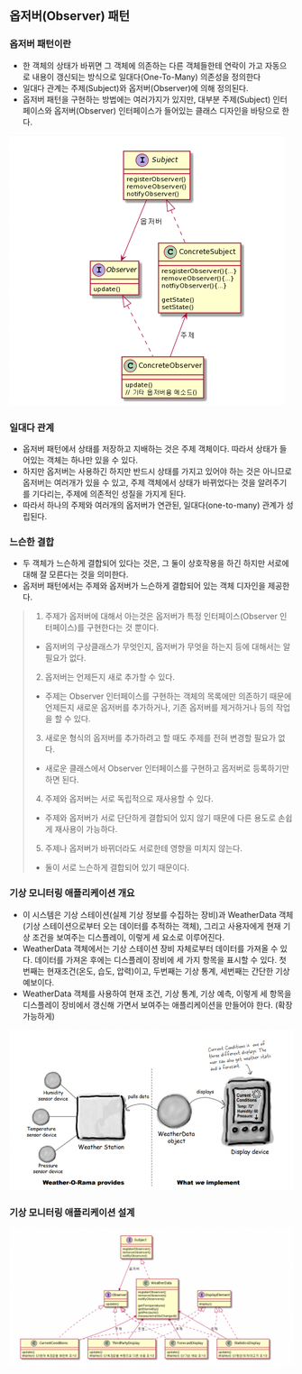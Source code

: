 ## 옵저버(Observer) 패턴

### 옵저버 패턴이란
 - 한 객체의 상태가 바뀌면 그 객체에 의존하는 다른 객체들한테 연락이 가고 자동으로 내용이 갱신되는 방식으로 일대다(One-To-Many) 의존성을 정의한다
 - 일대다 관계는 주제(Subject)와 옵저버(Observer)에 의해 정의된다.
 - 옵저버 패턴을 구현하는 방법에는 여러가지가 있지만, 대부분 주제(Subject) 인터페이스와 옵저버(Observer) 인터페이스가 들어있는 클래스 디자인을 바탕으로 한다.

![img.png](img.png)

### 일대다 관계
 - 옵저버 패턴에서 상태를 저장하고 지배하는 것은 주제 객체이다. 따라서 상태가 들어있는 객체는 하나만 있을 수 있다.
 - 하지만 옵저버는 사용하긴 하지만 반드시 상태를 가지고 있어야 하는 것은 아니므로 옵저버는 여러개가 있을 수 있고, 주제 객체에서 상태가 바뀌었다는 것을 알려주기를 기다리는, 주제에 의존적인 성질을 가지게 된다.
 - 따라서 하나의 주제와 여러개의 옵저버가 연관된, 일대다(one-to-many) 관계가 성립된다.

### 느슨한 결합
 - 두 객체가 느슨하게 결합되어 있다는 것은, 그 둘이 상호작용을 하긴 하지만 서로에 대해 잘 모른다는 것을 의미한다.
 - 옵저버 패턴에서는 주제와 옵저버가 느슨하게 결합되어 있는 객체 디자인을 제공한다.
 
> 1. 주제가 옵저버에 대해서 아는것은 옵저버가 특정 인터페이스(Observer 인터페이스)를 구현한다는 것 뿐이다.
> - 옵저버의 구상클래스가 무엇인지, 옵저버가 무엇을 하는지 등에 대해서는 알 필요가 없다.
> 2. 옵저버는 언제든지 새로 추가할 수 있다.
> - 주제는 Observer 인터페이스를 구현하는 객체의 목록에만 의존하기 때문에 언제든지 새로운 옵저버를 추가하거나, 기존 옵저버를 제거하거나 등의 작업을 할 수 있다.
> 3. 새로운 형식의 옵저버를 추가하려고 할 때도 주제를 전혀 변경할 필요가 없다.
> - 새로운 클래스에서 Observer 인터페이스를 구현하고 옵저버로 등록하기만 하면 된다.
> 4. 주제와 옵저버는 서로 독립적으로 재사용할 수 있다.
> - 주제와 옵저버가 서로 단단하게 결합되어 있지 않기 때문에 다른 용도로 손쉽게 재사용이 가능하다.
> 5. 주제나 옵저버가 바뀌더라도 서로한테 영향을 미치지 않는다.
> - 둘이 서로 느슨하게 결합되어 있기 때문이다.

### 기상 모니터링 애플리케이션 개요
 - 이 시스템은 기상 스테이션(실제 기상 정보를 수집하는 장비)과 WeatherData 객체(기상 스테이션으로부터 오는 데이터를 추적하는 객체), 그리고 사용자에게 현재 기상 조건을 보여주는 디스플레이, 이렇게 세 요소로 이루어진다.
 - WeatherData 객체에서는 기상 스테이션 장비 자체로부터 데이터를 가져올 수 있다. 데이터를 가져온 후에는 디스플레이 장비에 세 가지 항목을 표시할 수 있다. 첫번째는 현재조건(온도, 습도, 압력)이고, 두번째는 기상 통계, 세번째는 간단한 기상 예보이다.
 - WeatherData 객체를 사용하여 현재 조건, 기상 통계, 기상 예측, 이렇게 세 항목을 디스플레이 장비에서 갱신해 가면서 보여주는 애플리케이션을 만들어야 한다. (확장 가능하게)

![img_1.png](img_1.png)

### 기상 모니터링 애플리케이션 설계

![img_2.png](img_2.png)
